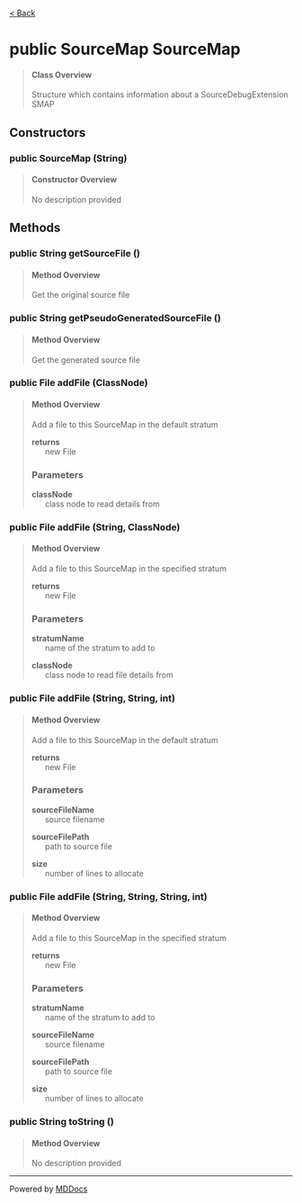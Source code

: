 [< Back](../README.md)
# public SourceMap SourceMap #
>#### Class Overview ####
>Structure which contains information about a SourceDebugExtension SMAP
## Constructors ##
### public SourceMap (String) ###
>#### Constructor Overview ####
>No description provided
>
## Methods ##
### public String getSourceFile () ###
>#### Method Overview ####
>Get the original source file
>
### public String getPseudoGeneratedSourceFile () ###
>#### Method Overview ####
>Get the generated source file
>
### public File addFile (ClassNode) ###
>#### Method Overview ####
>Add a file to this SourceMap in the default stratum
>
>**returns**<br />
>&nbsp;&nbsp;&nbsp;&nbsp;&nbsp;&nbsp;new File
>
>### Parameters ###
>**classNode**<br />
>&nbsp;&nbsp;&nbsp;&nbsp;&nbsp;&nbsp;class node to read details from
>
### public File addFile (String, ClassNode) ###
>#### Method Overview ####
>Add a file to this SourceMap in the specified stratum
>
>**returns**<br />
>&nbsp;&nbsp;&nbsp;&nbsp;&nbsp;&nbsp;new File
>
>### Parameters ###
>**stratumName**<br />
>&nbsp;&nbsp;&nbsp;&nbsp;&nbsp;&nbsp;name of the stratum to add to
>
>**classNode**<br />
>&nbsp;&nbsp;&nbsp;&nbsp;&nbsp;&nbsp;class node to read file details from
>
### public File addFile (String, String, int) ###
>#### Method Overview ####
>Add a file to this SourceMap in the default stratum
>
>**returns**<br />
>&nbsp;&nbsp;&nbsp;&nbsp;&nbsp;&nbsp;new File
>
>### Parameters ###
>**sourceFileName**<br />
>&nbsp;&nbsp;&nbsp;&nbsp;&nbsp;&nbsp;source filename
>
>**sourceFilePath**<br />
>&nbsp;&nbsp;&nbsp;&nbsp;&nbsp;&nbsp;path to source file
>
>**size**<br />
>&nbsp;&nbsp;&nbsp;&nbsp;&nbsp;&nbsp;number of lines to allocate
>
### public File addFile (String, String, String, int) ###
>#### Method Overview ####
>Add a file to this SourceMap in the specified stratum
>
>**returns**<br />
>&nbsp;&nbsp;&nbsp;&nbsp;&nbsp;&nbsp;new File
>
>### Parameters ###
>**stratumName**<br />
>&nbsp;&nbsp;&nbsp;&nbsp;&nbsp;&nbsp;name of the stratum to add to
>
>**sourceFileName**<br />
>&nbsp;&nbsp;&nbsp;&nbsp;&nbsp;&nbsp;source filename
>
>**sourceFilePath**<br />
>&nbsp;&nbsp;&nbsp;&nbsp;&nbsp;&nbsp;path to source file
>
>**size**<br />
>&nbsp;&nbsp;&nbsp;&nbsp;&nbsp;&nbsp;number of lines to allocate
>
### public String toString () ###
>#### Method Overview ####
>No description provided
>

---
Powered by [MDDocs](https://github.com/VRCube/MDDocs)